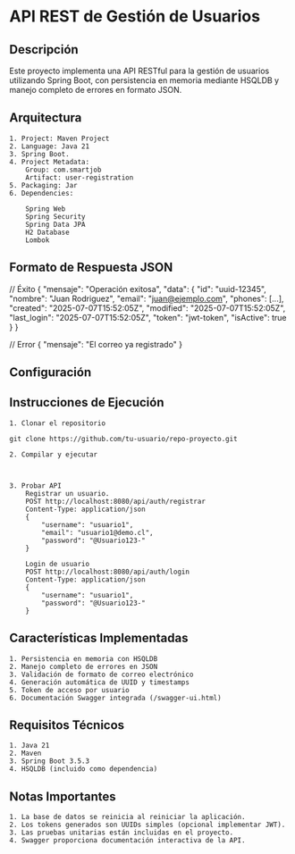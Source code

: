 # API REST de Gestión de Usuarios
## Descripción
Este proyecto implementa una API RESTful para la gestión de usuarios utilizando Spring Boot, con persistencia en memoria mediante HSQLDB y manejo completo de errores en formato JSON.

## Arquitectura
    1. Project: Maven Project
    2. Language: Java 21
    3. Spring Boot.
    4. Project Metadata:
        Group: com.smartjob
        Artifact: user-registration
    5. Packaging: Jar    
    6. Dependencies:

        Spring Web
        Spring Security
        Spring Data JPA
        H2 Database
        Lombok
        
## Formato de Respuesta JSON

// Éxito
{
    "mensaje": "Operación exitosa",
    "data": {
        "id": "uuid-12345",
        "nombre": "Juan Rodriguez",
        "email": "juan@ejemplo.com",
        "phones": [...],
        "created": "2025-07-07T15:52:05Z",
        "modified": "2025-07-07T15:52:05Z",
        "last_login": "2025-07-07T15:52:05Z",
        "token": "jwt-token",
        "isActive": true
    }
}

// Error
{
    "mensaje": "El correo ya registrado"
}
## Configuración


## Instrucciones de Ejecución

    1. Clonar el repositorio

    git clone https://github.com/tu-usuario/repo-proyecto.git

    2. Compilar y ejecutar
        


    3. Probar API
        Registrar un usuario.
        POST http://localhost:8080/api/auth/registrar
        Content-Type: application/json
        {
            "username": "usuario1",
            "email": "usuario1@demo.cl",
            "password": "@Usuario123-"
        }

        Login de usuario
        POST http://localhost:8080/api/auth/login
        Content-Type: application/json
        {
            "username": "usuario1",
            "password": "@Usuario123-"
        }   


## Características Implementadas

    1. Persistencia en memoria con HSQLDB
    2. Manejo completo de errores en JSON
    3. Validación de formato de correo electrónico
    4. Generación automática de UUID y timestamps
    5. Token de acceso por usuario
    6. Documentación Swagger integrada (/swagger-ui.html)
    
## Requisitos Técnicos
    1. Java 21
    2. Maven
    3. Spring Boot 3.5.3
    4. HSQLDB (incluido como dependencia)

## Notas Importantes
    1. La base de datos se reinicia al reiniciar la aplicación.
    2. Los tokens generados son UUIDs simples (opcional implementar JWT).
    3. Las pruebas unitarias están incluidas en el proyecto.
    4. Swagger proporciona documentación interactiva de la API.
